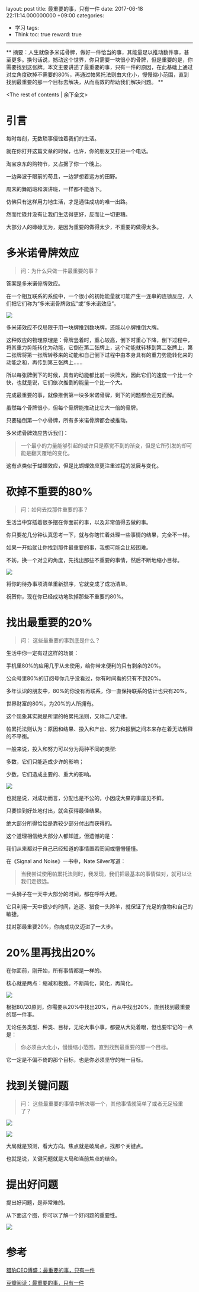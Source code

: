 layout: post
title:  最重要的事，只有一件
date:  2017-06-18 22:11:14.000000000 +09:00
categories: 
- 学习
tags: 
- Think
toc: true
reward: true
---
** 
摘要：人生就像多米诺骨牌，做好一件恰当的事，其能量足以推动数件事，甚至更多。换句话说，撼动这个世界，你只需要一块很小的骨牌，但是重要的是，你需要找到这张牌。本文主要讲述了最重要的事，只有一件的原因，在此基础上通过对立角度砍掉不需要的80%，再通过帕累托法则由大化小，慢慢缩小范围，直到找到最重要的那一个目标去解决，从而高效的帮助我们解决问题。
**
<!-- more -->
<The rest of contents | 余下全文>
# 引言
每时每刻，无数琐事侵蚀着我们的生活。

就在你打开这篇文章的时候，也许，你的朋友又打进一个电话。

淘宝京东的购物节，又占据了你一个晚上。

一边奔波于眼前的苟且，一边梦想着远方的田野。

周末的舞蹈班和演讲班，一样都不能落下。

仿佛只有这样用力地生活，才是通往成功的唯一出路。

然而忙碌并没有让我们生活得更好，反而让一切更糟。

大部分人的碌碌无为，是因为重要的做得太少，不重要的做得太多。

# 多米诺骨牌效应

> 问：为什么只做一件最重要的事？

答案是多米诺骨牌效应。

在一个相互联系的系统中，一个很小的初始能量就可能产生一连串的连锁反应，人们把它们称为“多米诺骨牌效应”或“多米诺效应”。

![](/hexo_blog/img/article/the-one-thing/1.png)

多米诺效应不仅局限于用一块牌推到数块牌，还能以小牌推倒大牌。

这种效应的物理原理是：骨牌竖着时，重心较高，倒下时重心下降，倒下过程中，将其重力势能转化为动能，它倒在第二张牌上，这个动能就转移到第二张牌上，第二张牌将第一张牌转移来的动能和自己倒下过程中由本身具有的重力势能转化来的动能之和，再传到第三张牌上……

所以每张牌倒下的时候，具有的动能都比前一块牌大，因此它们的速度一个比一个快，也就是说，它们依次推倒的能量一个比一个大。

完成最重要的事，就像推倒第一块多米诺骨牌，剩下的问题都会迎刃而解。

虽然每个骨牌很小，但每个骨牌能推动比它大一倍的骨牌。

只要碰倒第一个小骨牌，所有多米诺骨牌都会被推动。

多米诺骨牌效应告诉我们：

> 一个最小的力量能够引起的或许只是察觉不到的渐变，但是它所引发的却可能是翻天覆地的变化。

这有点类似于蝴蝶效应，但是比蝴蝶效应更注重过程的发展与变化。

# 砍掉不重要的80%
> 问：如何去找那件重要的事？

生活当中穿插着很多摆在你面前的事，以及非常值得去做的事。

你只要花几分钟认真思考一下，就与你瞎忙着处理一些事情的结果，完全不一样。

如果一开始就让你找到那件最重要的事，我想可能会比较困难。

不妨，换一个对立的角度，先找出那些不重要的事情，然后不断地缩小目标。

![](/hexo_blog/img/article/the-one-thing/2.png)

将你的待办事项清单重新排序，它就变成了成功清单。

祝贺你，现在你已经成功地砍掉那些不重要的80%。

# 找出最重要的20%

> 问： 这些最重要的事到底是什么？

生活中你一定有过这样的场景：

手机里80%的应用几乎从未使用，给你带来便利的只有剩余的20%。

公众号里80%的订阅号你几乎没看过，你有时间看的只有不到20%。

多年认识的朋友中，80%的你没有再联系，你一直保持联系的估计也只有20%。

世界财富的80%，为20%的人所拥有。

这个现象其实就是所谓的帕累托法则，又称二八定律。

帕累托法则认为：原因和结果、投入和产出、努力和报酬之间本来存在着无法解释的不平衡。

一般来说，投入和努力可以分为两种不同的类型:

多数，它们只能造成少许的影响；

少数，它们造成主要的、重大的影响。

![](/hexo_blog/img/article/the-one-thing/3.png)

也就是说，对成功而言，分配也是不公的，小因成大果的事屡见不鲜。

只要恰到好处地付出，就会获得最佳结果。

绝大部分所得恰恰是靠较少部分付出而获得的。

这个道理相信绝大部分人都知道，但遗憾的是：

我们从来都对于自己已经知道的事情置若罔闻或懵懵懂懂。

在《Signal and Noise》一书中，Nate Silver写道：

> 当我尝试使用帕累托法则时，我发现，我们把最基本的事情做对，就可以让我们走很远。

一头狮子在一天中大部分的时间，都在呼呼大睡。

它只利用一天中很少的时间，追逐、猎食一头羚羊，就保证了充足的食物和自己的敏捷。

找对那最重要20%，你向成功又迈进了一大步。
# 20%里再找出20%

在你面前，刚开始，所有事情都是一样的。

核心就是两点：缩减和极致。不断简化，简化，再简化。

![](/hexo_blog/img/article/the-one-thing/4.png)


根据80/20原则，你需要从20%中找出20%，再从中找出20%，直到找到最重要的那一件事。

无论任务类型、种类、目标，无论大事小事，都要从大处着眼，但也要牢记的一点是：

> 你必须由大化小，慢慢缩小范围，直到找到最重要的那一个目标。

它一定是不偏不倚的那个目标，也是你必须坚守的唯一目标。

# 找到关键问题

> 问： 这些最重要的事情中解决哪一个，其他事情就简单了或者无足轻重了？

![](/hexo_blog/img/article/the-one-thing/6.png)

![](/hexo_blog/img/article/the-one-thing/5.png)

大局就是预测，看大方向。焦点就是破局点，找那个关键点。

也就是说，关键问题就是大局和当前焦点的结合。


# 提出好问题

提出好问题，是非常难的。

从下面这个图，你可以了解一个好问题的重要性。 

![](/hexo_blog/img/article/the-one-thing/7.png)

# 参考

[猎豹CEO傅盛：最重要的事，只有一件](http://mp.weixin.qq.com/s?src=3&timestamp=1497764254&ver=1&signature=8NJ0pjLaDVZXv3xGNhzzVBdjahwpTvpG9Ugpxion2Ud9hKBpF*kBqcYWoQP2o9nEqbdWlw5YLrULAAYr*HEibPcqstlCdjm8SQvfmTYTpF9A3KnYzTRhY4n-t5rbTjhng0Ve4DXLfms-VEkD1FtI2DP0eHNVLE8tIwcHCIj-GX0=)

[豆瓣阅读：最重要的事，只有一件](https://read.douban.com/reader/ebook/23300440/)
